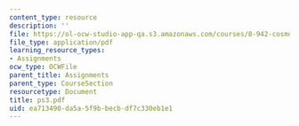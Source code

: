 ```yaml
---
content_type: resource
description: ''
file: https://ol-ocw-studio-app-qa.s3.amazonaws.com/courses/8-942-cosmology-fall-2001/ea713490da5a5f9bbecbdf7c330eb1e1_ps3.pdf
file_type: application/pdf
learning_resource_types:
- Assignments
ocw_type: OCWFile
parent_title: Assignments
parent_type: CourseSection
resourcetype: Document
title: ps3.pdf
uid: ea713490-da5a-5f9b-becb-df7c330eb1e1
---
```

